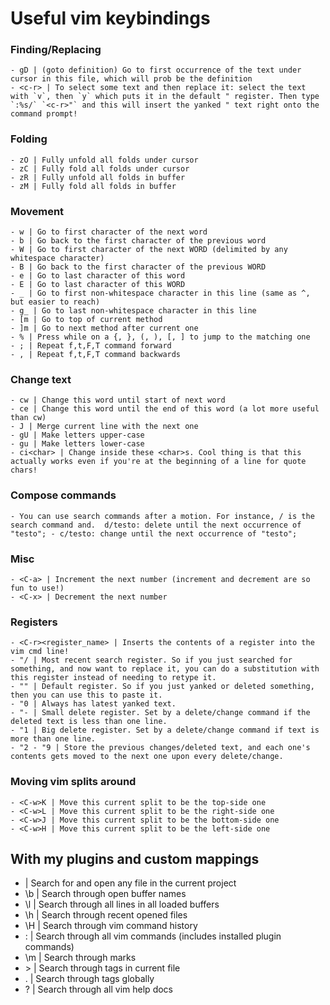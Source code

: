 # Useful vim keybindings

### Finding/Replacing
    - gD | (goto definition) Go to first occurrence of the text under cursor in this file, which will prob be the definition
    - <c-r> | To select some text and then replace it: select the text with `v`, then `y` which puts it in the default " register. Then type `:%s/` `<c-r>"` and this will insert the yanked " text right onto the command prompt!

### Folding
    - zO | Fully unfold all folds under cursor
    - zC | Fully fold all folds under cursor
    - zR | Fully unfold all folds in buffer
    - zM | Fully fold all folds in buffer

### Movement
    - w | Go to first character of the next word
    - b | Go back to the first character of the previous word
    - W | Go to first character of the next WORD (delimited by any whitespace character)
    - B | Go back to the first character of the previous WORD
    - e | Go to last character of this word 
    - E | Go to last character of this WORD 
    - _ | Go to first non-whitespace character in this line (same as ^, but easier to reach)
    - g_ | Go to last non-whitespace character in this line
    - [m | Go to top of current method 
    - ]m | Go to next method after current one
    - % | Press while on a {, }, (, ), [, ] to jump to the matching one
    - ; | Repeat f,t,F,T command forward
    - , | Repeat f,t,F,T command backwards

### Change text
    - cw | Change this word until start of next word
    - ce | Change this word until the end of this word (a lot more useful than cw)
    - J | Merge current line with the next one
    - gU | Make letters upper-case
    - gu | Make letters lower-case
    - ci<char> | Change inside these <char>s. Cool thing is that this actually works even if you're at the beginning of a line for quote chars!

### Compose commands
    - You can use search commands after a motion. For instance, / is the search command and.  d/testo: delete until the next occurrence of "testo"; - c/testo: change until the next occurrence of "testo";

### Misc
    - <C-a> | Increment the next number (increment and decrement are so fun to use!)
    - <C-x> | Decrement the next number

### Registers
    - <C-r><register_name> | Inserts the contents of a register into the vim cmd line!
    - "/ | Most recent search register. So if you just searched for something, and now want to replace it, you can do a substitution with this register instead of needing to retype it.
    - "" | Default register. So if you just yanked or deleted something, then you can use this to paste it.
    - "0 | Always has latest yanked text.
    - "- | Small delete register. Set by a delete/change command if the deleted text is less than one line.
    - "1 | Big delete register. Set by a delete/change command if text is more than one line.
    - "2 - "9 | Store the previous changes/deleted text, and each one's contents gets moved to the next one upon every delete/change.

### Moving vim splits around
    - <C-w>K | Move this current split to be the top-side one
    - <C-w>L | Move this current split to be the right-side one
    - <C-w>J | Move this current split to be the bottom-side one
    - <C-w>H | Move this current split to be the left-side one

## With my plugins and custom mappings

- <C-p> | Search for and open any file in the current project
- \b | Search through open buffer names
- \l | Search through all lines in all loaded buffers
- \h | Search through recent opened files
- \H | Search through vim command history
- \: | Search through all vim commands (includes installed plugin commands)
- \m | Search through marks
- \> | Search through tags in current file
- \. | Search through tags globally
- \? | Search through all vim help docs
